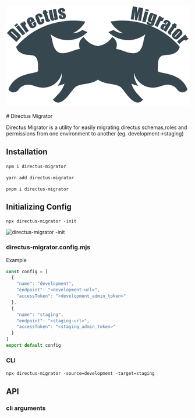 
<h1 align="center" style="background:white;padding:2px">
        <a href="https://github.com/CodingButter-LLC/directus-migrator"><img style="background:white" src="https://github.com/CodingButter-LLC/directus-migrator/raw/main/images/logo.png" /></a><br>
</h1>
# Directus Migrator

Directus Migrator is a utility for easily migrating directus schemas,roles and permissions from one environment to another (eg. development->staging)

## Installation

```npm i directus-migrator```

```yarn add directus-migrator```

```pnpm i directus-migrator```

## Initializing Config

```npx directus-migrator -init```

![directus-migrator -init](https://github.com/CodingButter-LLC/directus-migrator/raw/main/images/cli-init.jpg)

### directus-migrator.config.mjs

Example

```js
const config = [
  {
    "name": "development",
    "endpoint": "<development-url>",
    "accessToken": "<development_admin_token>"
  },
  {
    "name": "staging",
    "endpoint": "<staging-url>",
    "accessToken": "<staging_admin_token>"
  }
]
export default config 
```

### CLI

```npx directus-migrator -source=development -target=staging```

## API

### cli arguments


